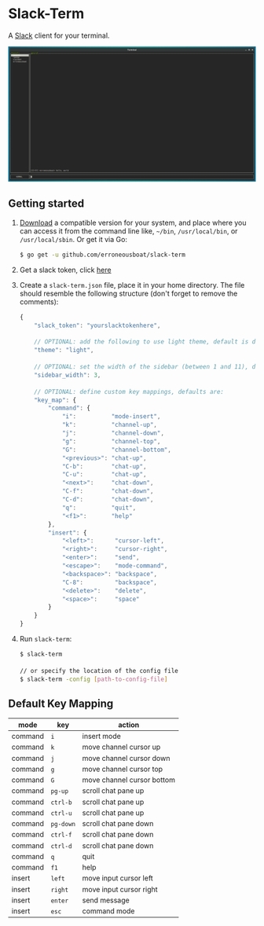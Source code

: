 Slack-Term
==========

A [Slack](https://slack.com) client for your terminal.

![Screenshot](/screenshot.png?raw=true)

Getting started
---------------

1. [Download](https://github.com/erroneousboat/slack-term/releases) a
   compatible version for your system, and place where you can access it from
   the command line like, `~/bin`, `/usr/local/bin`, or `/usr/local/sbin`. Or
   get it via Go:


    ```bash
    $ go get -u github.com/erroneousboat/slack-term
    ```

2. Get a slack token, click [here](https://api.slack.com/docs/oauth-test-tokens) 

3. Create a `slack-term.json` file, place it in your home directory. The file
   should resemble the following structure (don't forget to remove the comments):

    ```javascript
    {
        "slack_token": "yourslacktokenhere",

        // OPTIONAL: add the following to use light theme, default is dark
        "theme": "light",

        // OPTIONAL: set the width of the sidebar (between 1 and 11), default is 1
        "sidebar_width": 3,

        // OPTIONAL: define custom key mappings, defaults are:
        "key_map": {
            "command": {
                "i":          "mode-insert",
                "k":          "channel-up",
                "j":          "channel-down",
                "g":          "channel-top",
                "G":          "channel-bottom",
                "<previous>": "chat-up",
                "C-b":        "chat-up",
                "C-u":        "chat-up",
                "<next>":     "chat-down",
                "C-f":        "chat-down",
                "C-d":        "chat-down",
                "q":          "quit",
				"<f1>":       "help"
            },
            "insert": {
                "<left>":      "cursor-left",
                "<right>":     "cursor-right",
                "<enter>":     "send",
                "<escape>":    "mode-command",
                "<backspace>": "backspace",
				"C-8":         "backspace",
                "<delete>":    "delete",
                "<space>":     "space"
            }
        }
    }
    ```

4. Run `slack-term`: 

    ```bash
    $ slack-term

    // or specify the location of the config file
    $ slack-term -config [path-to-config-file]
    ```

Default Key Mapping
-------------------

| mode    | key       | action                     |
|---------|-----------|----------------------------|
| command | `i`       | insert mode                |
| command | `k`       | move channel cursor up     |
| command | `j`       | move channel cursor down   |
| command | `g`       | move channel cursor top    |
| command | `G`       | move channel cursor bottom |
| command | `pg-up`   | scroll chat pane up        |
| command | `ctrl-b`  | scroll chat pane up        |
| command | `ctrl-u`  | scroll chat pane up        |
| command | `pg-down` | scroll chat pane down      |
| command | `ctrl-f`  | scroll chat pane down      |
| command | `ctrl-d`  | scroll chat pane down      |
| command | `q`       | quit                       |
| command | `f1`      | help                       |
| insert  | `left`    | move input cursor left     |
| insert  | `right`   | move input cursor right    |
| insert  | `enter`   | send message               |
| insert  | `esc`     | command mode               |
